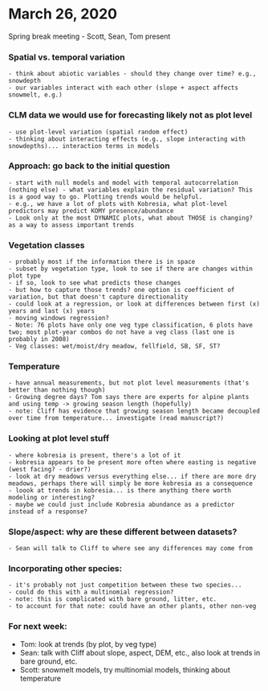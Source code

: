 # March 26, 2020

Spring break meeting - Scott, Sean, Tom present

### Spatial vs. temporal variation
	- think about abiotic variables - should they change over time? e.g., snowdepth
	- our variables interact with each other (slope + aspect affects snowmelt, e.g.)

### CLM data we would use for forecasting likely not as plot level
	- use plot-level variation (spatial random effect)
	- thinking about interacting effects (e.g., slope interacting with snowdepths)... interaction terms in models

### Approach: go back to the initial question
	- start with null models and model with temporal autocorrelation (nothing else) - what variables explain the residual variation? This is a good way to go. Plotting trends would be helpful.
	- e.g., we have a lot of plots with Kobresia, what plot-level predictors may predict KOMY presence/abundance
	- Look only at the most DYNAMIC plots, what about THOSE is changing? as a way to assess important trends

### Vegetation classes
	- probably most if the information there is in space
	- subset by vegetation type, look to see if there are changes within plot type
	- if so, look to see what predicts those changes
	- but how to capture those trends? one option is coefficient of variation, but that doesn't capture directionality
	- could look at a regression, or look at differences between first (x) years and last (x) years
	- moving windows regression?
	- Note: 76 plots have only one veg type classification, 6 plots have two; most plot-year combos do not have a veg class (last one is probably in 2008)
	- Veg classes: wet/moist/dry meadow, fellfield, SB, SF, ST?

### Temperature
	- have annual measurements, but not plot level measurements (that's better than nothing though)
	- Growing degree days? Tom says there are experts for alpine plants and using temp -> growing season length (hopefully)
	- note: Cliff has evidence that growing season length became decoupled over time from temperature... investigate (read manuscript?)

### Looking at plot level stuff
	- where kobresia is present, there's a lot of it
	- kobresia appears to be present more often where easting is negative (west facing? - drier?)
	- look at dry meadows versus everything else... if there are more dry meadows, perhaps there will simply be more kobresia as a consequence
	- loook at trends in kobresia... is there anything there worth modeling or interesting?
	- maybe we could just include Kobresia abundance as a predictor instead of a response?

### Slope/aspect: why are these different between datasets?
	- Sean will talk to Cliff to where see any differences may come from
	
### Incorporating other species:
	- it's probably not just competition between these two species...
	- could do this with a multinomial regression?
	- note: this is complicated with bare ground, litter, etc.
	- to account for that note: could have an other plants, other non-veg
	
### For next week:
- Tom: look at trends (by plot, by veg type)
- Sean: talk with Cliff about slope, aspect, DEM, etc., also look at trends in bare ground, etc. 
- Scott: snowmelt models, try multinomial models, thinking about temperature
